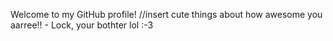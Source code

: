 Welcome to my GitHub profile!
//insert cute things about how awesome you aarree!! - Lock, your bothter lol :-3
